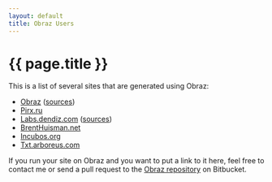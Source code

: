 ```yaml
---
layout: default
title: Obraz Users
---
```


{{ page.title }}
================

This is a list of several sites that are generated using Obraz:

* [Obraz](http://obraz.pirx.ru/)
  ([sources](https://bitbucket.org/vlasovskikh/obraz/src/public/doc))
* [Pirx.ru](http://pirx.ru)
* [Labs.dendiz.com](http://labs.dendiz.com/)
  ([sources](https://github.com/dendiz/labs.dendiz.com))
* [BrentHuisman.net](http://brenthuisman.net/)
* [Incubos.org](http://incubos.org/)
* [Txt.arboreus.com](http://txt.arboreus.com/)

If you run your site on Obraz and you want to put a link to it here, feel free
to contact me or send a pull request to the [Obraz repository][1] on Bitbucket.

  [1]: https://bitbucket.org/vlasovskikh/obraz
